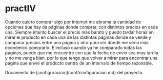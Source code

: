 # practIV



Cuando quiero comprar algo por internet me abruma la cantidad de opciones que hay de páginas donde comprar, con distintos precios en cada una. Siempre intento buscar el precio más barato y puedo tardar horas en mirar el producto en cada una de las distintas páginas donde se vende y comparar precios entre una página y otra para ver donde me sería más económico comprarlo. E incluso cuando ya he comparado todas las páginas, puede que me encuentre con que la fecha de envío sea muy tardía y no me venga bien, por lo que tengo que volver a mirar para encontrar una página que envíe el producto dentro de un intervalo de tiempo razonable.



Documento de \[configuración](conf/configuracion.md) del proyecto.

